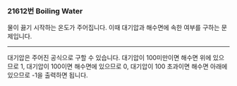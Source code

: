 ### 21612번 Boiling Water

물이 끓기 시작하는 온도가 주어집니다. 이때 대기압과 해수면에 속한 여부를 구하는 문제입니다.

---

대기압은 주어진 공식으로 구할 수 있습니다. 대기압이 100미만이면 해수면 위에 있으므로 1, 대기압이 100이면 해수면에 있으므로 0, 대기압이 100 초과이면 해수면 아래에 있으므로 -1을 출력하면 됩니다.

